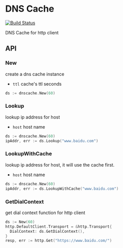 # DNS Cache

[![Build Status](https://travis-ci.org/vicanso/dns-cache.svg?branch=master)](https://travis-ci.org/vicanso/dns-cache)

DNS Cache for http client

## API

### New

create a dns cache instance

- `ttl` cache's ttl seconds

```go
ds := dnscache.New(60)
```

### Lookup

lookup ip address for host

- `host` host name

```go
ds := dnscache.New(60)
ipAddr, err := ds.Lookup("www.baidu.com")
```

### LookupWithCache

lookup ip address for host, it will use the cache first.

- `host` host name

```go
ds := dnscache.New(60)
ipAddr, err := ds.LookupWithCache("www.baidu.com")
```

### GetDialContext

get dial context function for http client

```go
ds := New(60)
http.DefaultClient.Transport = &http.Transport{
  DialContext: ds.GetDialContext(),
}
resp, err := http.Get("https://www.baidu.com/")
```